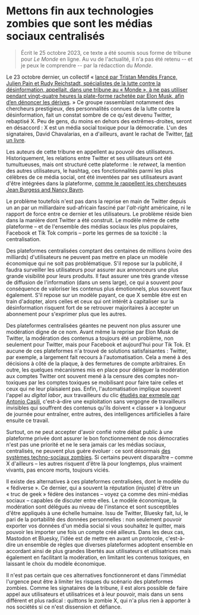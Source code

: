 # Mettons fin aux technologies zombies que sont les médias sociaux centralisés

> Écrit le 25 octobre 2023, ce texte a été soumis sous forme de tribune pour *Le Monde* en ligne. Au vu de l'actualité, il n'a pas été retenu -- et je peux le comprendre -- par la rédacction du *Monde*.

Le 23 octobre dernier, un collectif « [lancé par Tristan Mendès France, Julien Pain et Rudy Reichstadt, spécialistes de la lutte contre la désinformation, appellait, dans une tribune au « Monde », à ne pas utiliser pendant vingt-quatre heures la plate-forme rachetée par Elon Musk, afin d’en dénoncer les dérives](https://www.lemonde.fr/idees/article/2023/10/23/nous-appelons-les-utilisateurs-de-x-ex-twitter-a-engager-le-27-octobre-une-greve-du-tweet-un-notwitterday_6196145_3232.html). » Ce groupe rassemblant notamment des chercheurs prestigieux, des personnalités connues de la lutte contre la désinformation, fait un constat sombre de ce qu'est devenu Twitter, rebaptisé X. Peu de gens, du moins en dehors des extrêmes-droites, seront en désaccord : X est un média social toxique pour la démocratie. L'un des signataires, David Chavalarias, en a d'ailleurs, avant le rachat de Twitter, [fait un livre](https://editions.flammarion.com/toxic-data/9782080274946).

Les auteurs de cette tribune en appellent au pouvoir des utilisateurs. Historiquement, les relations entre Twitter et ses utilisateurs ont été tumultueuses, mais ont structuré cette plateforme : le *retweet*, la mention des autres utilisateurs, le hashtag, ces fonctionnalités parmi les plus célèbres de ce média social, ont été inventées par ses utilisateurs avant d'être intégrées dans la plateforme, [comme le rappellent les chercheuses Jean Burgess and Nancy Baym](https://nyupress.org/9781479811069/twitter/).

Le problème toutefois n'est pas dans la reprise en main de Twitter depuis un an par un milliardaire sud-africain fasciné par l'*alt-right* américaine, ni le rapport de force entre ce dernier et les utilisateurs. Le problème réside bien dans la manière dont Twitter a été construit. Le modèle même de cette plateforme – et de l'ensemble des médias sociaux les plus populaires, Facebook et Tik Tok compris – porte les germes de sa toxicité : la centralisation.

Des plateformes centralisées comptant des centaines de millions (voire des milliards) d'utilisateurs ne peuvent pas mettre en place un modèle économique qui ne soit pas problématique. S'il repose sur la publicité, il faudra surveiller les utilisateurs pour assurer aux annonceurs une plus grande visibilité pour leurs produits. Il faut assurer une très grande vitesse de diffusion de l'information (dans un sens large), ce qui a souvent pour conséquence de valoriser les contenus plus émotionnels, plus souvent faux également. S'il repose sur un modèle payant, ce que X semble être est en train d'adopter, alors celles et ceux qui ont intérêt à capitaliser sur la désinformation risquent fort de se retrouver majoritaires à accepter un abonnement pour s'exprimer plus que les autres.

Des plateformes centralisées géantes ne peuvent non plus assurer une modération digne de ce nom. Avant même la reprise par Elon Musk de Twitter, la modération des contenus a toujours été un problème, non seulement pour Twitter, mais pour Facebook et aujourd'hui pour Tik Tok. Et aucune de ces plateformes n'a trouvé de solutions satisfaisantes : Twitter, par exemple, a largement fait recours à l'automatisation. Cela a mené à des décisions à côté de la plaque, à des fermetures de compte arbitraires. En outre, les quelques mécanismes mis en place pour déléguer la modération aux comptes Twitter ont souvent mené à la censure des comptes non-toxiques par les comptes toxiques se mobilisant pour faire taire celles et ceux qui ne leur plaisaient pas. Enfin, l'automatisation implique souvent l'appel au *digital labor*, aux travailleurs du clic [étudiés par exmeple par Antonio Casili](https://www.seuil.com/ouvrage/en-attendant-les-robots-antonio-a-casilli/9782021401882), c'est-à-dire une exploitation sans vergogne de travailleurs invisibles qui souffrent des contenus qu'ils doivent « classer » à longueur de journée pour entraîner, entre autres, des intelligences artificielles à faire ensuite ce travail.

Surtout, on ne peut accepter d'avoir confié notre débat public à une plateforme privée dont assurer le bon fonctionnement de nos démocraties n'est pas une priorité et ne le sera jamais car les médias sociaux, centralisés, ne peuvent plus guère évoluer : ce sont désormais [des systèmes techno-sociaux zombies](https://www.theatlantic.com/technology/archive/2023/07/meta-threads-social-media-platform-death-rebirth/674638/). Si certains peuvent disparaître – comme X d'ailleurs – les autres risquent d'être là pour longtemps, plus vraiment vivants, pas encore morts, toujours viciés.

Il existe des alternatives à ces plateformes centralisées, dont le modèle du « fédiverse ». Ce dernier, qui a souvent la réputation (injuste) d'être un « truc de geek » fédère des instances – voyez ça comme des mini-médias sociaux – capables de discuter entre elles. Le modèle économique, la modération sont délégués au niveau de l'instance et sont susceptibles d'être appliqués à une échelle humaine. Issu de Twitter, Bluesky fait, lui, le pari de la portabilité des données personnelles : non seulement pouvoir exporter vos données d'un média social si vous souhaitez le quitter, mais pouvoir les importer une fois un compte créé ailleurs. Dans les deux cas, Mastodon et Bluesky, l'idée est de mettre en avant un protocole, c'est-à-dire un ensemble de règles que diverses plateformes adoptent ensemble en accordant ainsi de plus grandes libertés aux utilisateurs et utilisatrices mais également en facilitant la modération, en limitant les contenus toxiques, en laissant le choix du modèle économique.

Il n'est pas certain que ces alternatives fonctionneront et dans l'immédiat l'urgence peut être à limiter les risques du scénario des plateformes zombies. Comme les signataires de la tribune, il est alors possible de faire appel aux utilisateurs et utilisatrices et à leur pouvoir, mais dans un sens différent et plus radical : quittons le zombie X, qui n'a plus rien à apporter à nos sociétés si ce n'est dissension et défiance.